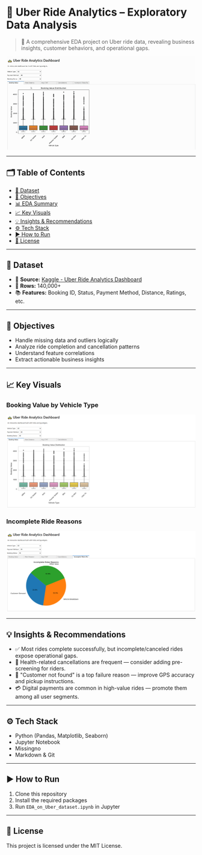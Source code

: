 # 🚕 Uber Ride Analytics – Exploratory Data Analysis

> 🧠 A comprehensive EDA project on Uber ride data, revealing business insights, customer behaviors, and operational gaps.

![Dashboard Preview](./assets/preview.gif)

---

## 🗂️ Table of Contents

- [📁 Dataset](#dataset)
- [🎯 Objectives](#objectives)
- [📊 EDA Summary](#eda-summary)
- [📈 Key Visuals](#key-visuals)
- [💡 Insights & Recommendations](#insights--recommendations)
- [⚙️ Tech Stack](#tech-stack)
- [▶️ How to Run](#how-to-run)
- [📄 License](#license)

---

## 📁 Dataset

- 📌 **Source:** [Kaggle - Uber Ride Analytics Dashboard](https://www.kaggle.com/datasets/yashdevladdha/uber-ride-analytics-dashboard)
- 💾 **Rows:** 140,000+  
- 📚 **Features:** Booking ID, Status, Payment Method, Distance, Ratings, etc.

---

## 🎯 Objectives

- Handle missing data and outliers logically
- Analyze ride completion and cancellation patterns
- Understand feature correlations
- Extract actionable business insights

---

## 📈 Key Visuals

### Booking Value by Vehicle Type
![vehicle_value](./assets/booking_value_vehicle.png)

### Incomplete Ride Reasons
![incomplete_reasons](./assets/incomplete_pie.png)

---

## 💡 Insights & Recommendations

- ✅ Most rides complete successfully, but incomplete/canceled rides expose operational gaps.
- 🤧 Health-related cancellations are frequent — consider adding pre-screening for riders.
- 📍 "Customer not found" is a top failure reason — improve GPS accuracy and pickup instructions.
- 💳 Digital payments are common in high-value rides — promote them among all user segments.

---

## ⚙️ Tech Stack

- Python (Pandas, Matplotlib, Seaborn)
- Jupyter Notebook
- Missingno
- Markdown & Git

---

## ▶️ How to Run

1. Clone this repository
2. Install the required packages
3. Run `EDA_on_Uber_dataset.ipynb` in Jupyter

---

## 📄 License

This project is licensed under the MIT License.


